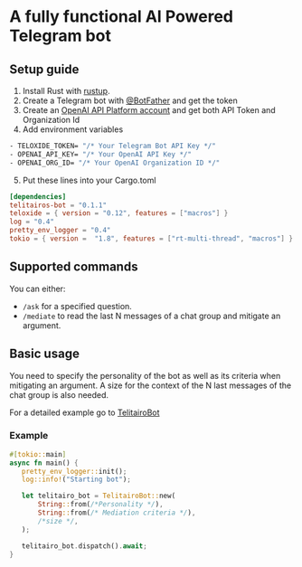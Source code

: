 # A fully functional AI Powered Telegram bot

## Setup guide
1. Install Rust with [rustup](http://rustup.rs/).
2. Create a Telegram bot with [@BotFather](https://t.me/botfather) and get the token
3. Create an [OpenAI API Platform account](https://openai.com/api/) and get both API Token and Organization Id
4. Add environment variables
```bash
- TELOXIDE_TOKEN= "/* Your Telegram Bot API Key */"
- OPENAI_API_KEY= "/* Your OpenAI API Key */"
- OPENAI_ORG_ID= "/* Your OpenAI Organization ID */"
```
5. Put these lines into your Cargo.toml
```toml
[dependencies]
telitairos-bot = "0.1.1"
teloxide = { version = "0.12", features = ["macros"] }
log = "0.4"
pretty_env_logger = "0.4"
tokio = { version =  "1.8", features = ["rt-multi-thread", "macros"] }
```

## Supported commands
You can either:
- `/ask` for a specified question.
- `/mediate` to read the last N messages of a chat group and mitigate an argument.


## Basic usage

You need to specify the personality of the bot as well as its criteria when mitigating an argument.
A size for the context of the N last messages of the chat group is also needed.

For a detailed example go to [TelitairoBot](https://docs.rs/telitairos-bot/latest/telitairos_bot/struct.TelitairoBot.html)
### Example

```rust
#[tokio::main]
async fn main() {
   pretty_env_logger::init();
   log::info!("Starting bot");

   let telitairo_bot = TelitairoBot::new(
       String::from(/*Personality */),
       String::from(/* Mediation criteria */),
       /*size */,
   );

   telitairo_bot.dispatch().await;
}

